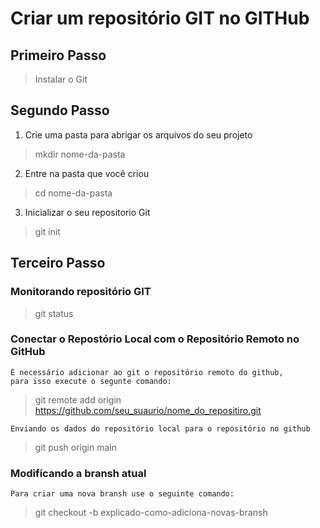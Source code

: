 # Criar um repositório GIT no GITHub

## Primeiro Passo 
> Instalar o Git

## Segundo Passo
1. Crie uma pasta para abrigar os arquivos do seu projeto

> mkdir nome-da-pasta

2. Entre na pasta que você criou

> cd nome-da-pasta

3. Inicializar o seu repositorio Git

> git init

## Terceiro Passo

### Monitorando repositório GIT

> git status

### Conectar o Repostório Local com o Repositório Remoto no GitHub

```
É necessário adicionar ao git o repositório remoto do github,
para isso execute o segunte comando:
```

> git remote add origin https://github.com/seu_suaurio/nome_do_repositiro.git


```
Enviando os dados do repositório local para o repositório no github
```

> git push origin main 

### Modificando a bransh atual

```
Para criar uma nova bransh use o seguinte comando:
```

> git checkout -b explicado-como-adiciona-novas-bransh



